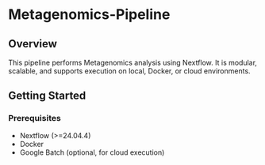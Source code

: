 # Metagenomics-Pipeline

## Overview
This pipeline performs Metagenomics analysis using Nextflow. It is modular, scalable, and supports execution on local, Docker, or cloud environments.


## Getting Started
### Prerequisites

  -  Nextflow (>=24.04.4)
  -  Docker
  -  Google Batch (optional, for cloud execution)
